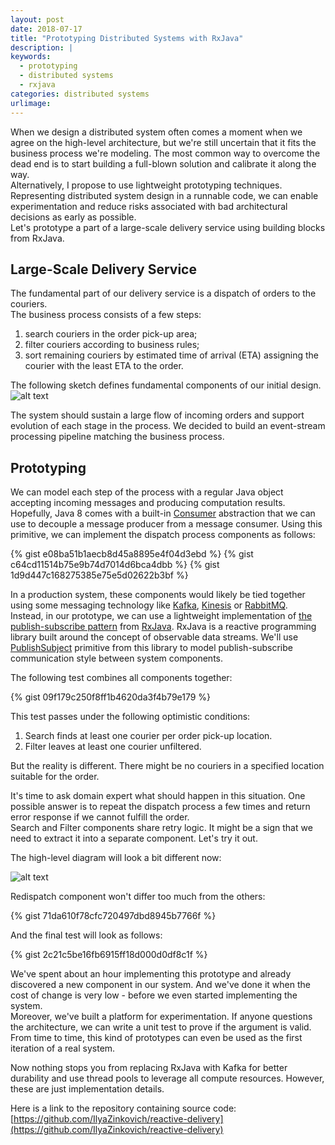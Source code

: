 ```yaml
---
layout: post
date: 2018-07-17
title: "Prototyping Distributed Systems with RxJava"
description: |
keywords:
  - prototyping
  - distributed systems
  - rxjava
categories: distributed systems
urlimage: 
---
```


When we design a distributed system often comes a moment when we agree on the high-level architecture, but we're still uncertain that it fits the business process we're modeling. The most common way to overcome the dead end is to start building a full-blown solution and calibrate it along the way.  
Alternatively, I propose to use lightweight prototyping techniques. Representing distributed system design in a runnable code, we can enable experimentation and reduce risks associated with bad architectural decisions as early as possible.  
Let's prototype a part of a large-scale delivery service using building blocks from RxJava.

<!--more-->

## Large-Scale Delivery Service

The fundamental part of our delivery service is a dispatch of orders to the couriers.  
The business process consists of a few steps: 
1. search couriers in the order pick-up area;
2. filter couriers according to business rules;
3. sort remaining couriers by estimated time of arrival (ETA) 
assigning the courier with the least ETA to the order.

The following sketch defines fundamental components of our initial design.
![alt text](https://bit.ly/2NVG3sv?style=centered "dispatch flow")

The system should sustain a large flow of incoming orders and support evolution of each stage in the process.
We decided to build an event-stream processing pipeline matching the business process.

## Prototyping

We can model each step of the process with a regular Java object accepting incoming messages and producing computation results. Hopefully, Java 8 comes with a built-in [Consumer](https://docs.oracle.com/javase/8/docs/api/java/util/function/Consumer.html) abstraction that we can use to decouple a message producer from a message consumer. Using this primitive, we can implement the dispatch process components as follows:

{% gist e08ba51b1aecb8d45a8895e4f04d3ebd %}
{% gist c64cd11514b75e9b74d7014d6bca4dbb %}
{% gist 1d9d447c168275385e75e5d02622b3bf %}

In a production system, these components would likely be tied together using some messaging technology like [Kafka](http://kafka.apache.org/), [Kinesis](https://aws.amazon.com/kinesis/data-streams/) or [RabbitMQ](https://www.rabbitmq.com/).  
Instead, in our prototype, we can use a lightweight implementation of [the publish-subscribe pattern](https://en.wikipedia.org/wiki/Publish%E2%80%93subscribe_pattern) from [RxJava](https://github.com/ReactiveX/RxJava). RxJava is a reactive programming library built around the concept of observable data streams. We'll use [PublishSubject](http://reactivex.io/RxJava/2.x/javadoc/io/reactivex/subjects/PublishSubject.html) primitive from this library to model publish-subscribe communication style between system components.  

The following test combines all components together:

{% gist 09f179c250f8ff1b4620da3f4b79e179 %}

This test passes under the following optimistic conditions:
1. Search finds at least one courier per order pick-up location.
2. Filter leaves at least one courier unfiltered.  

But the reality is different. There might be no couriers in a specified location suitable for the order.  

It's time to ask domain expert what should happen in this situation. 
One possible answer is to repeat the dispatch process a few times and return error response if we cannot fulfill the order.  
Search and Filter components share retry logic. It might be a sign that we need to extract it into a separate component. Let's try it out.

The high-level diagram will look a bit different now:

![alt text](https://bit.ly/2NmQhB3?style=centered "dispatch flow")

Redispatch component won't differ too much from the others:

{% gist 71da610f78cfc720497dbd8945b7766f %}

And the final test will look as follows:

{% gist 2c21c5be16fb6915ff18d000d0df8c1f %}

We've spent about an hour implementing this prototype and already discovered a new component in our system. And we've done it when the cost of change is very low - before we even started implementing the system.  
Moreover, we've built a platform for experimentation. If anyone questions the architecture, we can write a unit test to prove if the argument is valid.  
From time to time, this kind of prototypes can even be used as the first iteration of a real system. 

Now nothing stops you from replacing RxJava with Kafka for better durability and use thread pools to leverage all compute resources. However, these are just implementation details.

Here is a link to the repository containing source code: 
[https://github.com/IlyaZinkovich/reactive-delivery](https://github.com/IlyaZinkovich/reactive-delivery)
